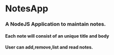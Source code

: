 # NotesApp
### A NodeJS Application to maintain notes. 
#### Each note will consist of an unique title and body
#### User can add,remove,list and read notes.
